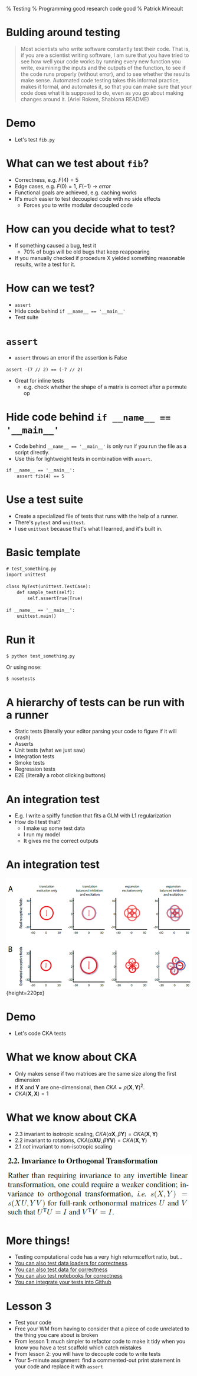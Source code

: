% Testing
% Programming good research code good
% Patrick Mineault

# Bulding around testing

> Most scientists who write software constantly test their code. That is, if you are a scientist writing software, I am sure that you have tried to see how well your code works by running every new function you write, examining the inputs and the outputs of the function, to see if the code runs properly (without error), and to see whether the results make sense. Automated code testing takes this informal practice, makes it formal, and automates it, so that you can make sure that your code does what it is supposed to do, even as you go about making changes around it. (Ariel Rokem, Shablona README)

# Demo

* Let's test `fib.py`

# What can we test about `fib`?

* Correctness, e.g. $F(4) = 5$
* Edge cases, e.g. $F(0) = 1$, $F(-1)$ → *error*
* Functional goals are achieved, e.g. caching works
* It's much easier to test decoupled code with no side effects
    * Forces you to write modular decoupled code

# How can you decide what to test?

* If something caused a bug, test it
    * 70% of bugs will be old bugs that keep reappearing
* If you manually checked if procedure X yielded something reasonable results, write a test for it.

# How can we test?

* `assert`
* Hide code behind `if __name__ == '__main__'`
* Test suite

# `assert`

* `assert` throws an error if the assertion is False

```assert -(7 // 2) == (-7 // 2)```

* Great for inline tests
  * e.g. check whether the shape of a matrix is correct after a permute op

# Hide code behind `if __name__ == '__main__'`

* Code behind `__name__ == '__main__'` is only run if you run the file as a script directly.
* Use this for lightweight tests in combination with `assert`.

```{.python}
if __name__ == '__main__':
    assert fib(4) == 5
```

# Use a test suite

* Create a specialized file of tests that runs with the help of a runner.
* There's `pytest` and `unittest`.
* I use `unittest` because that's what I learned, and it's built in.

# Basic template

```{.python}
# test_something.py
import unittest

class MyTest(unittest.TestCase):
    def sample_test(self):
        self.assertTrue(True)

if __name__ == '__main__':
    unittest.main()
```

# Run it

```{.shell}
$ python test_something.py
```

Or using nose:

```{.shell}
$ nosetests
```

# A hierarchy of tests can be run with a runner

* Static tests (literally your editor parsing your code to figure if it will crash)
* Asserts
* Unit tests (what we just saw)
* Integration tests
* Smoke tests
* Regression tests
* E2E (literally a robot clicking buttons)

# An integration test

- E.g. I write a spiffy function that fits a GLM with L1 regularization
- How do I test that?
    - I make up some test data
    - I run my model
    - It gives me the correct outputs

# An integration test

![S1 in Mineault et al. 2011](../figures/mineault_et_al.png){height=220px}

# Demo

* Let's code CKA tests

# What we know about CKA

* Only makes sense if two matrices are the same size along the first dimension
* If $\mathbf{X}$ and $\mathbf{Y}$ are one-dimensional, then $CKA = \rho( \mathbf X, \mathbf Y)^2$.
* $CKA(\mathbf X, \mathbf X) = 1$

# What we know about CKA

* 2.3 invariant to isotropic scaling, $CKA(\alpha \mathbf X, \beta \mathbf Y) = CKA(\mathbf X, \mathbf Y)$
* 2.2 invariant to rotations, $CKA(\alpha \mathbf{X U}, \beta \mathbf{Y V}) = CKA(\mathbf X, \mathbf Y)$
* 2.1 _not_ invariant to non-isotropic scaling

![Invariance to rotation](../figures/invariance_to_ortho.PNG)


# More things!

* Testing computational code has a very high returns:effort ratio, but...
* [You can also test data loaders for correctness](https://github.com/patrickmineault/brain-scorer/blob/main/tests/test_pvc4_loader.py).
* [You can also test data for correctness](https://github.com/patrickmineault/phaco-meta/blob/master/read-data.R#L320)
* [You can also test notebooks for correctness](https://github.com/NeuromatchAcademy/course-content/blob/master/ci/verify_exercises.py#L56)
* [You can integrate your tests into Github](https://github.com/patrickmineault/research_code/runs/1647753165?check_suite_focus=true)

# Lesson 3

* Test your code
* Free your WM from having to consider that a piece of code unrelated to the thing you care about is broken
* From lesson 1: much simpler to refactor code to make it tidy when you know you have a test scaffold which catch mistakes
* From lesson 2: you will have to decouple code to write tests
* Your 5-minute assignment: find a commented-out print statement in your code and replace it with `assert`
